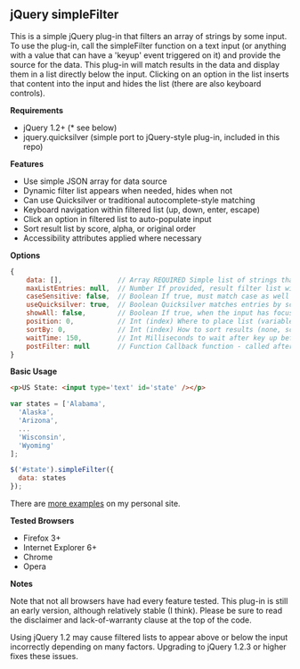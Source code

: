 jQuery simpleFilter
---

This is a simple jQuery plug-in that filters an array of strings by some input. To
use the plug-in, call the simpleFilter function on a text
input (or anything with a value that can have a 'keyup'
event triggered on it) and provide the source for the data.
This plug-in will match results in the data and display them
in a list directly below the input. Clicking on an option
in the list inserts that content into the input and hides
the list (there are also keyboard controls).


**Requirements**

* jQuery 1.2+ (* see below)
* jquery.quicksilver (simple port to jQuery-style plug-in, included in this repo)


**Features**

* Use simple JSON array for data source
* Dynamic filter list appears when needed, hides when not
* Can use Quicksilver or traditional autocomplete-style matching
* Keyboard navigation within filtered list (up, down, enter, escape)
* Click an option in filtered list to auto-populate input
* Sort result list by score, alpha, or original order
* Accessibility attributes applied where necessary

**Options**

```js
{
    data: [],              // Array REQUIRED Simple list of strings that represent an option in the filter list
    maxListEntries: null,  // Number If provided, result filter list will only contain up to this many entries
    caseSensitive: false,  // Boolean If true, must match case as well as text value
    useQuicksilver: true,  // Boolean Quicksilver matches entries by scoring characters, if set to false, simpleFilter will use a straight first-to-last character matching (in order) instead
    showAll: false,        // Boolean If true, when the input has focus and the up or down keys are pressed, all options are shown
    position: 0,           // Int (index) Where to place list (variable, above, below); see $.fn.simpleFilter.position above for options
    sortBy: 0,             // Int (index) How to sort results (none, score, alpha); see $.fn.simpleFilter.sortBy above for options
    waitTime: 150,         // Int Milliseconds to wait after key up before filtering
    postFilter: null       // Function Callback function - called after every filtering
}
```

**Basic Usage**

```html
<p>US State: <input type='text' id='state' /></p>
```

```js
var states = ['Alabama',
  'Alaska',
  'Arizona',
  ...
  'Wisconsin',
  'Wyoming'
];

$('#state').simpleFilter({
  data: states
});
```

There are [more examples](http://jordankasper.com/jquery/filter) on my personal site.

**Tested Browsers**

* Firefox 3+
* Internet Explorer 6+
* Chrome
* Opera


**Notes**

Note that not all browsers have had every feature tested.
This plug-in is still an early version, although relatively
stable (I think). Please be sure to read the disclaimer
and lack-of-warranty clause at the top of the code.

Using jQuery 1.2 may cause filtered lists to appear
above or below the input incorrectly depending on many
factors. Upgrading to jQuery 1.2.3 or higher fixes these
issues.